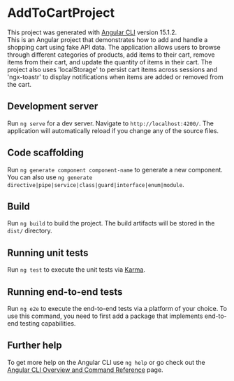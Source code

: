 # AddToCartProject

This project was generated with [Angular CLI](https://github.com/angular/angular-cli) version 15.1.2.\
This is an Angular project that demonstrates how to add and handle a shopping cart using fake API data. The application allows users to browse through different categories of products, add items to their cart, remove items from their cart, and update the quantity of items in their cart. The project also uses 'localStorage' to persist cart items across sessions and 'ngx-toastr' to display notifications when items are added or removed from the cart.

## Development server

Run `ng serve` for a dev server. Navigate to `http://localhost:4200/`. The application will automatically reload if you change any of the source files.

## Code scaffolding

Run `ng generate component component-name` to generate a new component. You can also use `ng generate directive|pipe|service|class|guard|interface|enum|module`.

## Build

Run `ng build` to build the project. The build artifacts will be stored in the `dist/` directory.

## Running unit tests

Run `ng test` to execute the unit tests via [Karma](https://karma-runner.github.io).

## Running end-to-end tests

Run `ng e2e` to execute the end-to-end tests via a platform of your choice. To use this command, you need to first add a package that implements end-to-end testing capabilities.

## Further help

To get more help on the Angular CLI use `ng help` or go check out the [Angular CLI Overview and Command Reference](https://angular.io/cli) page.
